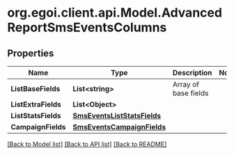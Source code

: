 # org.egoi.client.api.Model.AdvancedReportSmsEventsColumns
## Properties

Name | Type | Description | Notes
------------ | ------------- | ------------- | -------------
**ListBaseFields** | **List&lt;string&gt;** | Array of base fields | 
**ListExtraFields** | **List&lt;Object&gt;** |  | 
**ListStatsFields** | [**SmsEventsListStatsFields**](SmsEventsListStatsFields.md) |  | 
**CampaignFields** | [**SmsEventsCampaignFields**](SmsEventsCampaignFields.md) |  | 

[[Back to Model list]](../README.md#documentation-for-models) [[Back to API list]](../README.md#documentation-for-api-endpoints) [[Back to README]](../README.md)

